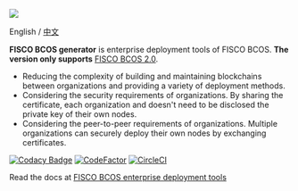 ![](https://github.com/FISCO-BCOS/FISCO-BCOS/raw/master/docs/images/FISCO_BCOS_Logo.svg?sanitize=true)

English / [中文](docs/README_CN.md)

**FISCO BCOS generator** is enterprise deployment tools of FISCO BCOS. **The version only supports** [FISCO BCOS 2.0](https://fisco-bcos-documentation.readthedocs.io/zh_CN/release-2.0/docs/introduction.html).

-   Reducing the complexity of building and maintaining blockchains between organizations and providing a variety of deployment methods.
-   Considering the security requirements of organizations. By sharing the certificate, each organization and doesn't need to be disclosed the private key of their own nodes.
-   Considering the peer-to-peer requirements of organizations. Multiple organizations can securely deploy their own nodes by exchanging certificates.

[![Codacy Badge](https://api.codacy.com/project/badge/Grade/be1e9f1c699e4275a97d202cec9ae1e0)](https://www.codacy.com/app/fisco/generator?utm_source=github.com&utm_medium=referral&utm_content=FISCO-BCOS/generator&utm_campaign=Badge_Grade) [![CodeFactor](https://www.codefactor.io/repository/github/fisco-bcos/generator/badge/rc-3)](https://www.codefactor.io/repository/github/fisco-bcos/generator/overview/rc-3) [![CircleCI](https://circleci.com/gh/FISCO-BCOS/generator.svg?style=svg)](https://circleci.com/gh/FISCO-BCOS/generator)

Read the docs at [FISCO BCOS enterprise  deployment tools](https://fisco-bcos-documentation.readthedocs.io/zh_CN/release-2.0/docs/enterprise_tools/index.html)

